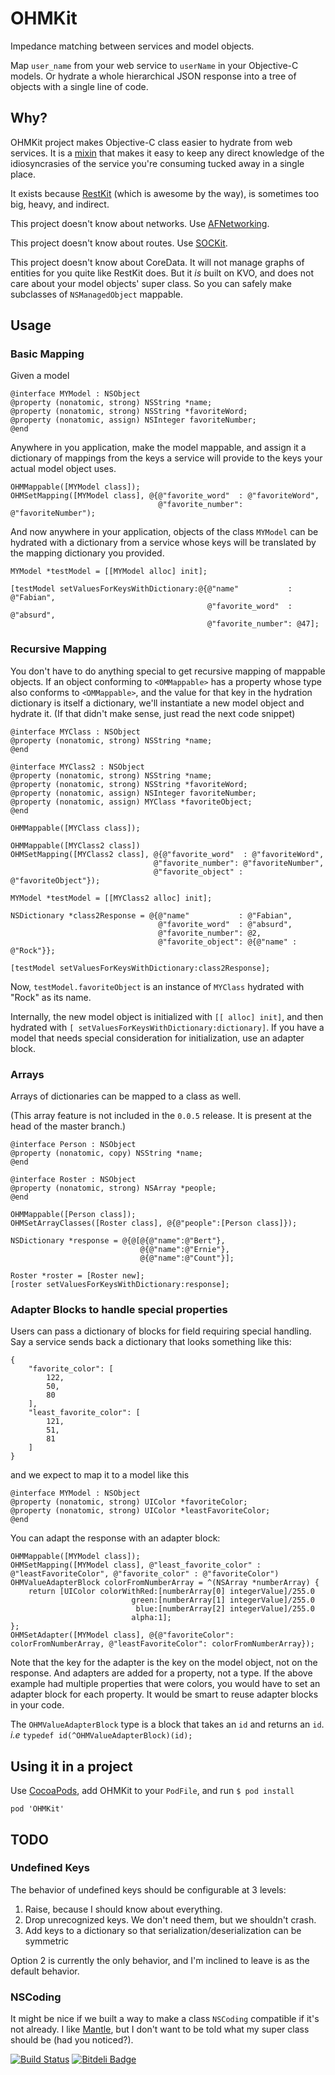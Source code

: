 # OHMKit

Impedance matching between services and model objects.

Map `user_name` from your web service to `userName` in your Objective-C models. Or hydrate a whole hierarchical JSON response into a tree of objects with a single line of code.

## Why?

OHMKit project makes Objective-C class easier to hydrate from web services. It is a [mixin](http://en.wikipedia.org/wiki/Mixin) that makes it easy to keep any direct knowledge of the idiosyncrasies of the service you're consuming tucked away in a single place. 

It exists because [RestKit](https://github.com/RestKit/RestKit) (which is awesome by the way), is sometimes too big, heavy, and indirect.

This project doesn't know about networks. Use [AFNetworking](https://github.com/AFNetworking/AFNetworking).

This project doesn't know about routes. Use [SOCKit](https://github.com/jverkoey/sockit).

This project doesn't know about CoreData. It will not manage graphs of entities for you quite like RestKit does. But it *is* built on KVO, and does not care about your model objects' super class. So you can safely make subclasses of `NSManagedObject` mappable.

## Usage

### Basic Mapping

Given a model

```
@interface MYModel : NSObject
@property (nonatomic, strong) NSString *name;
@property (nonatomic, strong) NSString *favoriteWord;
@property (nonatomic, assign) NSInteger favoriteNumber;
@end
```

Anywhere in you application, make the model mappable, and assign it a dictionary of mappings from the keys a service will provide to the keys your actual model object uses. 

```
OHMMappable([MYModel class]);
OHMSetMapping([MYModel class], @{@"favorite_word"  : @"favoriteWord",
                                 @"favorite_number": @"favoriteNumber");
```
	
And now anywhere in your application, objects of the class `MYModel` can be hydrated with a dictionary from a service whose keys will be translated by the mapping dictionary you provided.

```
MYModel *testModel = [[MYModel alloc] init];

[testModel setValuesForKeysWithDictionary:@{@"name"           : @"Fabian",
                                            @"favorite_word"  : @"absurd",
                                            @"favorite_number": @47];
```

### Recursive Mapping

You don't have to do anything special to get recursive mapping of mappable objects. If an object conforming to `<OMMappable>` has a property whose type also conforms to `<OMMappable>`, and the value for that key in the hydration dictionary is itself a dictionary, we'll instantiate a new model object and hydrate it. (If that didn't make sense, just read the next code snippet)

```
@interface MYClass : NSObject
@property (nonatomic, strong) NSString *name;
@end

@interface MYClass2 : NSObject
@property (nonatomic, strong) NSString *name;
@property (nonatomic, strong) NSString *favoriteWord;
@property (nonatomic, assign) NSInteger favoriteNumber;
@property (nonatomic, assign) MYClass *favoriteObject;
@end

OHMMappable([MYClass class]);

OHMMappable([MYClass2 class])
OHMSetMapping([MYClass2 class], @{@"favorite_word"  : @"favoriteWord", 
                                @"favorite_number": @"favoriteNumber", 
                                @"favorite_object" : @"favoriteObject"});

MYModel *testModel = [[MYClass2 alloc] init];
                             
NSDictionary *class2Response = @{@"name"           : @"Fabian", 
                                 @"favorite_word"  : @"absurd", 
                                 @"favorite_number": @2, 
                                 @"favorite_object": @{@"name" : @"Rock"}};

[testModel setValuesForKeysWithDictionary:class2Response];
```

Now, `testModel.favoriteObject` is an instance of `MYClass` hydrated with "Rock" as its name.

Internally, the new model object is initialized with `[[ alloc] init]`, and then hydrated with `[ setValuesForKeysWithDictionary:dictionary]`. If you have a model that needs special consideration for initialization, use an adapter block.

### Arrays

Arrays of dictionaries can be mapped to a class as well.

(This array feature is not included in the `0.0.5` release. It is present at the head of the master branch.)

```
@interface Person : NSObject
@property (nonatomic, copy) NSString *name;
@end

@interface Roster : NSObject
@property (nonatomic, strong) NSArray *people;
@end

OHMMappable([Person class]);
OHMSetArrayClasses([Roster class], @{@"people":[Person class]});

NSDictionary *response = @{@[@{@"name":@"Bert"},
                             @{@"name":@"Ernie"},
                             @{@"name":@"Count"}];

Roster *roster = [Roster new];
[roster setValuesForKeysWithDictionary:response];
```

### Adapter Blocks to handle special properties

Users can pass a dictionary of blocks for field requiring special handling. Say a service sends back a dictionary that looks something like this:

```
{
    "favorite_color": [
        122,
        50,
        80
    ],
    "least_favorite_color": [
        121,
        51,
        81
    ]
}
```

and we expect to map it to a model like this

```
@interface MYModel : NSObject
@property (nonatomic, strong) UIColor *favoriteColor;
@property (nonatomic, strong) UIColor *leastFavoriteColor;
@end
```

You can adapt the response with an adapter block:

```	
OHMMappable([MYModel class]);
OHMSetMapping([MYModel class], @"least_favorite_color" : @"leastFavoriteColor", @"favorite_color" : @"favoriteColor")
OHMValueAdapterBlock colorFromNumberArray = ^(NSArray *numberArray) {
    return [UIColor colorWithRed:[numberArray[0] integerValue]/255.0
                           green:[numberArray[1] integerValue]/255.0
                            blue:[numberArray[2] integerValue]/255.0
                           alpha:1];
};
OHMSetAdapter([MYModel class], @{@"favoriteColor": colorFromNumberArray, @"leastFavoriteColor": colorFromNumberArray});
```

Note that the key for the adapter is the key on the model object, not on the response. And adapters are added for a property, not a type. If the above example had multiple properties that were colors, you would have to set an adapter block for each property. It would be smart to reuse adapter blocks in your code.

The `OHMValueAdapterBlock` type is a block that takes an `id` and returns an `id`. *i.e* `typedef id(^OHMValueAdapterBlock)(id);`


## Using it in a project

Use [CocoaPods](http://www.cocoapods.org), add OHMKit to your `PodFile`, and run `$ pod install`

```
pod 'OHMKit'
```

## TODO

### Undefined Keys

The behavior of undefined keys should be configurable at 3 levels:

1. Raise, because I should know about everything.
2. Drop unrecognized keys. We don't need them, but we shouldn't crash.
3. Add keys to a dictionary so that serialization/deserialization can be symmetric

Option 2 is currently the only behavior, and I'm inclined to leave is as the default behavior.

### NSCoding

It might be nice if we built a way to make a class `NSCoding` compatible if it's not already. I like [Mantle](https://github.com/github/Mantle), but I don't want to be told what my super class should be (had you noticed?).

[![Build Status](https://travis-ci.org/fcanas/OHMKit.png?branch=master)](https://travis-ci.org/fcanas/OHMKit)
[![Bitdeli Badge](https://d2weczhvl823v0.cloudfront.net/fcanas/ohmkit/trend.png)](https://bitdeli.com/free "Bitdeli Badge")

